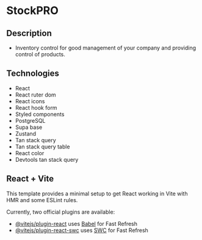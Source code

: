 # StockPRO

## Description

- Inventory control for good management of your company and providing control of products.

## Technologies

- React
- React ruter dom
- React icons
- React hook form
- Styled components
- PostgreSQL
- Supa base
- Zustand
- Tan stack query
- Tan stack query table
- React color
- Devtools tan stack query

## React + Vite

This template provides a minimal setup to get React working in Vite with HMR and some ESLint rules.

Currently, two official plugins are available:

- [@vitejs/plugin-react](https://github.com/vitejs/vite-plugin-react/blob/main/packages/plugin-react/README.md) uses [Babel](https://babeljs.io/) for Fast Refresh
- [@vitejs/plugin-react-swc](https://github.com/vitejs/vite-plugin-react-swc) uses [SWC](https://swc.rs/) for Fast Refresh
